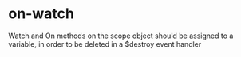 # on-watch

Watch and On methods on the scope object should be assigned to a variable, in order to be deleted in a $destroy event handler
